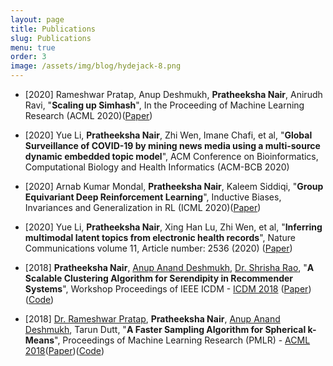 ```yaml
---
layout: page
title: Publications
slug: Publications
menu: true
order: 3
image: /assets/img/blog/hydejack-8.png
---
```

+ [2020] Rameshwar Pratap, Anup Deshmukh, **Pratheeksha Nair**, Anirudh Ravi, "**Scaling up Simhash**", In the Proceeding of Machine Learning Research (ACML 2020)([Paper](http://proceedings.mlr.press/v129/pratap20b.html))

+ [2020] Yue Li, **Pratheeksha Nair**, Zhi Wen, Imane Chafi, et al, "**Global Surveillance of COVID-19 by mining news media using a multi-source dynamic embedded topic model**", ACM Conference on Bioinformatics, Computational Biology and Health Informatics (ACM-BCB 2020)

+ [2020] Arnab Kumar Mondal, **Pratheeksha Nair**, Kaleem Siddiqi, "**Group Equivariant Deep Reinforcement Learning**", Inductive Biases, Invariances and Generalization in RL (ICML 2020)([Paper](https://arxiv.org/pdf/2007.03437.pdf))

+ [2020] Yue Li, **Pratheeksha Nair**, Xing Han Lu, Zhi Wen, et al, "**Inferring multimodal latent topics from electronic health records**", Nature Communications volume 11, Article number: 2536 (2020) ([Paper](https://www.nature.com/articles/s41467-020-16378-3))

+ [2018] **Pratheeksha Nair**, [Anup Anand Deshmukh](https://anup-deshmukh.github.io/),  [Dr. Shrisha Rao](https://www.iiitb.ac.in/faculty_page.php?name=shrisharao), "**A Scalable Clustering Algorithm for Serendipity in Recommender Systems**", Workshop Proceedings of IEEE ICDM - [ICDM 2018](http://icdm2018.org/) ([Paper](https://www.researchgate.net/publication/327746220_A_Scalable_Clustering_Algorithm_for_Serendipity_in_Recommender_Systems))([Code](https://github.com/nair-p/Serendipitous-Clustering-for-Collaborative-Filtering))

+ [2018] [Dr. Rameshwar Pratap](https://sites.google.com/site/prataprameshwaryadav/), **Pratheeksha Nair**, [Anup Anand Deshmukh](https://anup-deshmukh.github.io/), Tarun Dutt, "**A Faster Sampling Algorithm for Spherical k-Means**", Proceedings of Machine Learning Research (PMLR) - [ACML 2018](http://www.acml-conf.org/2018/)([Paper](http://proceedings.mlr.press/v95/pratap18a/pratap18a.pdf))([Code](https://github.com/nair-p/SPKM))

